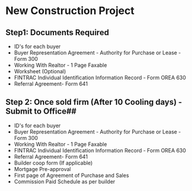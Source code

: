 # New Construction Project
## Step1: Documents Required

- ID's for each buyer
- Buyer Representation Agreement - Authority for Purchase or Lease - Form 300
- Working With Realtor - 1 Page Faxable
- Worksheet (Optional)
- FINTRAC Individual Identification Information Record - Form OREA 630
- Referral Agreement- Form 641

## Step 2: Once sold firm (After 10 Cooling days) - Submit to Office##
- ID's for each buyer
- Buyer Representation Agreement - Authority for Purchase or Lease - Form 300
- Working With Realtor - 1 Page Faxable
- FINTRAC Individual Identification Information Record - Form OREA 630
- Referral Agreement- Form 641
- Builder coop form (If applicable)
- Mortgage Pre-approval
- First page of Agreement of Purchase and Sales
- Commission Paid Schedule as per builder